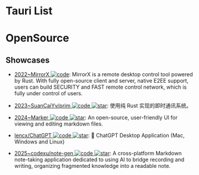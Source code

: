 # Tauri List

# OpenSource

## Showcases

- [2022~MirrorX ![code](https://ng-tech.icu/assets/code.svg)](https://github.com/MirrorX-Desktop/MirrorX): MirrorX is a remote desktop control tool powered by Rust. With fully open-source client and server, native E2EE support, users can build SECURITY and FAST remote control network, which is fully under control of users.

- [2023~SuanCaiYv/prim ![code](https://ng-tech.icu/assets/code.svg) ![star](https://img.shields.io/github/stars/SuanCaiYv/prim)](https://github.com/SuanCaiYv/prim): 使用纯 Rust 实现的即时通讯系统。

- [2024~Marker ![code](https://ng-tech.icu/assets/code.svg) ![star](https://img.shields.io/github/stars/tk04/Marker)](https://github.com/tk04/Marker): An open-source, user-friendly UI for viewing and editing markdown files.

- [lencx/ChatGPT ![code](https://ng-tech.icu/assets/code.svg) ![star](https://img.shields.io/github/stars/lencx/ChatGPT)](https://github.com/lencx/ChatGPT): 🔮 ChatGPT Desktop Application (Mac, Windows and Linux)

- [2025~codexu/note-gen ![code](https://ng-tech.icu/assets/code.svg) ![star](https://img.shields.io/github/stars/codexu/note-gen)](https://github.com/codexu/note-gen): A cross-platform Markdown note-taking application dedicated to using AI to bridge recording and writing, organizing fragmented knowledge into a readable note.
